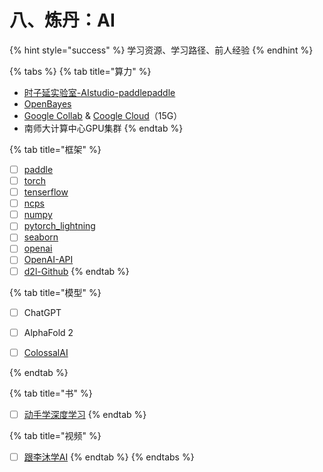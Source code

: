 # 八、炼丹：AI

{% hint style="success" %}
学习资源、学习路径、前人经验
{% endhint %}

{% tabs %}
{% tab title="算力" %}
* [时子延实验室-AIstudio-paddlepaddle](https://aistudio.baidu.com/aistudio/projectdetail/5588234)
* [OpenBayes](https://openbayes.com/)
* [Google Collab](https://colab.research.google.com/drive/1-MPoOR79eM\_oMg0s8Hmu0ZgEOw6-jCFG#scrollTo=GLysaga2q2uR) & [Coogle Cloud](https://drive.google.com/drive/search?q=owner:me%20\(type:application/vnd.google.colaboratory%20||%20type:application/vnd.google.colab\))（15G）
* 南师大计算中心GPU集群
{% endtab %}

{% tab title="框架" %}
* [ ] [paddle](https://www.paddlepaddle.org.cn/documentation/docs/zh/api/index\_cn.html)
* [ ] [torch](https://pytorch-cn.readthedocs.io/zh/latest/package\_references/torch/)
* [ ] [tenserflow](https://tensorflow.google.cn/?hl=zh-cn)
* [ ] [ncps](https://github.com/mlech26l/ncps)
* [ ] [numpy](https://www.numpy.org.cn/)
* [ ] [pytorch\_lightning](https://pytorch-lightning.readthedocs.io/en/stable/index.html)
* [ ] [seaborn](https://seaborn.pydata.org/)
* [ ] [openai](https://pypi.org/project/openai/)
* [ ] [OpenAI-API](https://platform.openai.com/docs/introduction)
* [ ] [d2l-Github](https://github.com/d2l-ai/d2l-zh/releases)
{% endtab %}

{% tab title="模型" %}
* [ ] ChatGPT
* [ ] AlphaFold 2
* [ ] [ColossalAI](https://colossalai.org/)


{% endtab %}

{% tab title="书" %}
* [ ] [动手学深度学习](https://zh-v2.d2l.ai/)
{% endtab %}

{% tab title="视频" %}
* [ ] [跟李沐学AI](https://space.bilibili.com/1567748478)
{% endtab %}
{% endtabs %}
